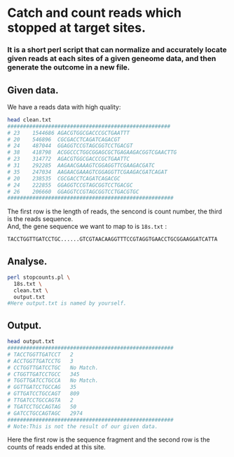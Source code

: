 # Catch and count reads which stopped at target sites.

### It is a short perl script that can normalize and accurately locate given reads at each sites of a given geneome data, and then generate the outcome in a new file.

## Given data.

We have a reads data with high quality:

```bash
head clean.txt
####################################################
# 23	1544686	AGACGTGGCGACCCGCTGAATTT
# 20	546896	CGCGACCTCAGATCAGACGT
# 24	487044	GGAGGTCCGTAGCGGTCCTGACGT
# 38	418798	ACGGCCCTGGCGGAGCGCTGAGAAGACGGTCGAACTTG
# 23	314772	AGACGTGGCGACCCGCTGAATTC
# 31	292285	AAGAACGAAAGTCGGAGGTTCGAAGACGATC
# 35	247034	AAGAACGAAAGTCGGAGGTTCGAAGACGATCAGAT
# 20	238535	CGCGACCTCAGATCAGACGC
# 24	222855	GGAGGTCCGTAGCGGTCCTGACGC
# 26	206660	GGAGGTCCGTAGCGGTCCTGACGTGC
#####################################################
```

The first row is the length of reads, the sencond is count number, the third is the reads sequence.  
And, the gene sequence we want to map to is `18s.txt` :

```bash
TACCTGGTTGATCCTGC......GTCGTAACAAGGTTTCCGTAGGTGAACCTGCGGAAGGATCATTA
```

## Analyse.

```bash
perl stopcounts.pl \
  18s.txt \
  clean.txt \
  output.txt
#Here output.txt is named by yourself.
```

## Output.

```bash
head output.txt
#####################################################
# TACCTGGTTGATCCT	2
# ACCTGGTTGATCCTG	3
# CCTGGTTGATCCTGC	No Match.
# CTGGTTGATCCTGCC	345
# TGGTTGATCCTGCCA	No Match.
# GGTTGATCCTGCCAG	35
# GTTGATCCTGCCAGT	809
# TTGATCCTGCCAGTA	2
# TGATCCTGCCAGTAG	50
# GATCCTGCCAGTAGC	2974
#####################################################
# Note:This is not the result of our given data.
```

Here the first row is the sequence fragment and the second row is the counts of reads ended at this site.
